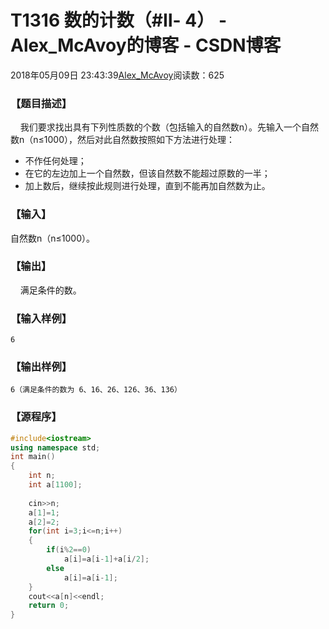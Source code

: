 # T1316 数的计数（#Ⅱ- 4） - Alex_McAvoy的博客 - CSDN博客





2018年05月09日 23:43:39[Alex_McAvoy](https://me.csdn.net/u011815404)阅读数：625








### 【题目描述】

    我们要求找出具有下列性质数的个数（包括输入的自然数n）。先输入一个自然数n（n≤1000），然后对此自然数按照如下方法进行处理：
- 不作任何处理；
- 在它的左边加上一个自然数，但该自然数不能超过原数的一半；
- 加上数后，继续按此规则进行处理，直到不能再加自然数为止。

### 【输入】

自然数n（n≤1000）。



### 【输出】

    满足条件的数。

### 【输入样例】
`6`
### 【输出样例】
`6（满足条件的数为 6、16、26、126、36、136）`
### 【源程序】

```cpp
#include<iostream>
using namespace std;
int main()
{
    int n;
    int a[1100];
    
    cin>>n;
    a[1]=1;
    a[2]=2;
    for(int i=3;i<=n;i++)
    {
        if(i%2==0)
            a[i]=a[i-1]+a[i/2];
    	else 
            a[i]=a[i-1];
    }
    cout<<a[n]<<endl; 
    return 0;
}
```





